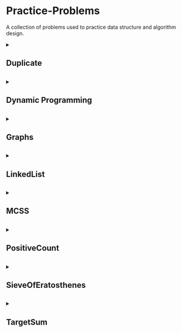 # Practice-Problems

A collection of problems used to practice data structure and algorithm design.

<details>
  <summary><h2>Duplicate<h2></summary>
  
Given a sorted array, determines if there is a duplicate value in the array

</details>

<details>
  <summary><h2>Dynamic Programming<h2></summary>

<details>
  <summary><h3>Fibonnaci<h3></summary>

Recursive, Memoized, and DP solutions to find the nth Fibonacci number

To run:
```
javac Fibonacci.java

java Fibonacci *n1 n2 ...*
```

</details>

</details>

<details>
  <summary><h2>Graphs<h2></summary>
  
<details>
  <summary><h3>GraphAL and GraphAM<h3></summary>
  
Adjacency List and Adjacency Matrix representations of a given graph. Nodes are represented *A* to *Z*, so to keep naming conventions, 
0 <= numVertices <= 26

Supports:

* *BFS*
* *DFS* (Recursive and Iterative Versions)
* *isBipartite*
* *countConnectedComponents*
* *Topological Sort*
* *Print*
  
</details>

<details>
  <summary><h3>WeightedGraphAL and WeightedGraphAM<h3></summary>
  
Adjacency List and Adjacency Matrix representations of a given weighted graph. Nodes are represented *A* to *Z*, so to keep naming conventions,
0 <= numVertices <= 26

Supports:

* Find Shortest Cost from a start node to every other node
  * Bellman-Ford
  * Djikstra (Traditional Linear Search and MinHeap Versions)
  * Path Taken
  
</details>

<details>
  <summary><h3>Hamilton<h3></summary>
  
Determines whether a given graph has a Hamiltonian Cycle. Graph is represented as an Adjacency Matrix. Nodes are represented *A* to *Z*, so to keep naming
conventions, 0 <= numVertices <= 26.

</details>
  
</details>

<details>
  <summary><h2>LinkedList<h2></summary>
  
Implements a linked list data structure in Java that can hold any Comparable data type

</details>

<details>
  <summary><h2>MCSS<h2></summary>

Compute the maximal contiguous subsequence sum of a given array

</details>

<details>
  <summary><h2>PositiveCount<h2></summary>

Write an efficient method that takes a sorted input array of n elements and:

1. Returns true if there are at least k positive elements in the array; otherwise return false
2. Returns the number of positive elements in the array

</details>

<details>
  <summary><h2>SieveOfEratosthenes<h2></summary>
  
An algorithm that computes prime numbers that are at least double the previous prime value. This is used for hash table expansions when the hash table
becomes at least half full.

This algorithm begins with values 0 through n, and "sieves" out the non-prime values until we are left with only prime values.

</details>

<details>
  <summary><h2>TargetSum<h2></summary>
  
Determines if a given sorted array has 1 or 2 values that sum up to a target value. This algorithm uses a two-pointer approach to produce O(n) runtime with O(1)
extra space.

